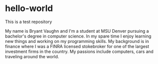 # hello-world
This is a test repository

My name is Bryant Vaughn and I'm a student at MSU Denver pursuing a bachelor's degree in computer science. In my spare time I enjoy learning new things and working on my programming skills. My background is in finance where I was a FINRA licensed stokebroker for one of the largest investment firms in the country. My passions include computers, cars and traveling around the world.
